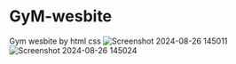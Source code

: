 # GyM-wesbite
Gym wesbite by html css
![Screenshot 2024-08-26 145011](https://github.com/user-attachments/assets/cea673db-0de7-429b-8c11-675d2d10e85c)
![Screenshot 2024-08-26 145024](https://github.com/user-attachments/assets/cbc35b47-be35-42fa-b802-4f67812aa437)
